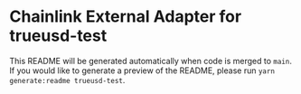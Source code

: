 # Chainlink External Adapter for trueusd-test

This README will be generated automatically when code is merged to `main`. If you would like to generate a preview of the README, please run `yarn generate:readme trueusd-test`.
